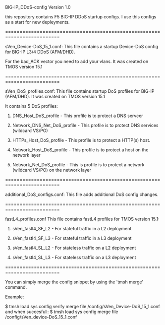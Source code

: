 BIG-IP_DDoS-config Version 1.0

this repository contains F5 BIG-IP DDoS startup configs. 
I use this configs as a start for new depleyments.

=========================================================================

sVen_Device-DoS_15_1.conf: 
This file contains a startup Device-DoS config for BIG-IP L3/4 DDoS (AFM/DHD).

For the bad_ACK vector you need to add your vlans.
It was created on TMOS version 15.1

=========================================================================

sVen_DoS_profiles.conf:
This file contains startup DoS profiles for BIG-IP (AFM/DHD). 
It was created on TMOS version 15.1

It contains 5 DoS profiles:

1) DNS_Host_DoS_profile - This profile is to protect a DNS servcer

2) Network_DNS_Net_DoS_profile - This profile is to protect DNS services (wildcard VS/PO)

3) HTTPs_Host_DoS_profile - This profile is to protect a HTTP(s) host.

4) Network_Host_DoS_profile - This profile is to protect a host on the network layer

5) Network_Net_DoS_profile - This is profile is to protect a network (wildcard VS/PO) on the network layer

=========================================================================

additional_DoS_configs.conf:
This file adds additional DoS config changes.

=========================================================================

fastL4_profiles.conf
This file contains fastL4 profiles for TMOS version 15.1:

1) sVen_fastl4_SF_L2 - For stateful traffic in a L2 deployment

2) sVen_fastl4_SF_L3 - For stateful traffic in a L3 deployment

3) sVen_fastl4_SL_L2 - For stateless traffic on a L2 deployment

4) sVen_fastl4_SL_L3 - For stateless traffic on a L3 deployment

=========================================================================

You can simply merge the config snippet by using the 'tmsh merge' command.

Example: 

$ tmsh load sys config verify merge file /config/sVen_Device-DoS_15_1.conf
and when succesfull: 
$ tmsh load sys config merge file /config/sVen_device-DoS_15_1.conf




